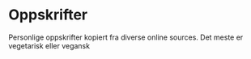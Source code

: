 # Oppskrifter
Personlige oppskrifter kopiert fra diverse online sources. Det meste er vegetarisk eller vegansk
